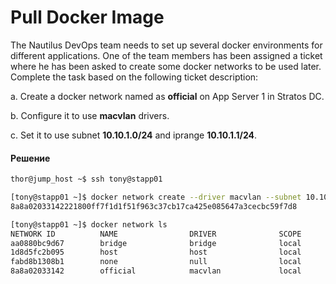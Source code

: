 # Pull Docker Image

The Nautilus DevOps team needs to set up several docker environments for different applications. One of the team members has been assigned a ticket where he has been asked to create some docker networks to be used later. Complete the task based on the following ticket description:

a. Create a docker network named as __official__ on App Server 1 in Stratos DC.

b. Configure it to use __macvlan__ drivers.

c. Set it to use subnet __10.10.1.0/24__ and iprange __10.10.1.1/24__.


#### Решение

```bash
thor@jump_host ~$ ssh tony@stapp01

[tony@stapp01 ~]$ docker network create --driver macvlan --subnet 10.10.1.0/24 --ip-range 10.10.1.1/24 official
8a8a02033142221800ff7f1d1f51f963c37cb17ca425e085647a3cecbc59f7d8

[tony@stapp01 ~]$ docker network ls
NETWORK ID          NAME                DRIVER              SCOPE
aa0880bc9d67        bridge              bridge              local
1d8d5fc2b095        host                host                local
fabd8b1308b1        none                null                local
8a8a02033142        official            macvlan             local

```
